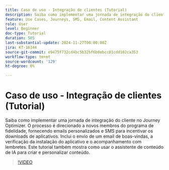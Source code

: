```yaml
---
title: Caso de uso - Integração de clientes (Tutorial)
description: Saiba como implementar uma jornada de integração do cliente no Adobe Journey Optimizer (AJO). ​O processo é direcionado a novos membros do programa de fidelidade, fornecendo emails personalizados e SMS para incentivar os downloads de aplicativos. ​Inclui o envio de um email de boas-vindas, a verificação da instalação do aplicativo e o acompanhamento com lembretes. ​Este tutorial também mostra como usar o assistente de conteúdo de IA para criar e personalizar conteúdo.
feature: Use Cases, Journeys, SMS, Email, Content Assistant
role: User
level: Beginner
doc-type: Tutorial
duration: 505
last-substantial-update: 2024-11-27T00:00:00Z
jira: KT-16344
source-git-commit: e9475f732cd4bc5b32bf6b0ebcc01cdd102ca353
workflow-type: tm+mt
source-wordcount: '129'
ht-degree: 0%

---
```



# Caso de uso - Integração de clientes (Tutorial)

Saiba como implementar uma jornada de integração do cliente no Journey Optimizer. O processo é direcionado a novos membros do programa de fidelidade, fornecendo emails personalizados e SMS para incentivar os downloads de aplicativos. &#x200B;Inclui o envio de um email de boas-vindas, a verificação da instalação do aplicativo e o acompanhamento com lembretes. &#x200B;Este tutorial também mostra como usar o assistente de conteúdo de IA para criar e personalizar conteúdo.

>[!VIDEO](https://video.tv.adobe.com/v/3440650/?learn=on&enablevpops)

